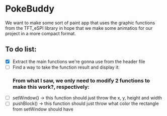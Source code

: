# PokeBuddy
We want to make some sort of paint app that uses the graphic functions from the TFT_eSPI library in hope that we make some animatios for our project in a more compact format.
## **To do list:**
- [X] Extract the main functions we're gonna use from the header file
- [ ] Find a way to take the function result and display it:
  ### From what I saw, we only need to modify 2 functions to make this work?, respectively:
- [ ] setWindow() -> this function should just throw the x, y, height and width
- [ ] pushBlock() -> this function should just throw what color the rectangle from setWindow should have 
